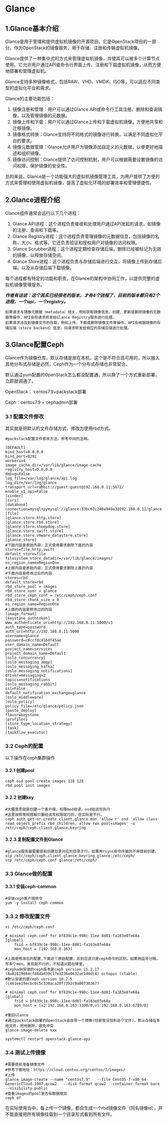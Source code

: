 # Glance

## 1.Glance基本介绍

Glance是用于管理和提供虚拟机镜像的开源项目。它是OpenStack项目的一部分，作为OpenStack的镜像服务，用于存储、注册和传输虚拟机镜像。

Glance提供了一种集中式的方式来管理虚拟机镜像，并使其可以被多个计算节点使用。它允许用户通过API或命令行界面上传、注册和下载虚拟机镜像，从而方便地部署和管理虚拟机。

Glance支持多种镜像格式，包括RAW、VHD、VMDK、ISO等，可以适应不同类型的虚拟化平台和需求。

Glance的主要功能包括：

1. 镜像注册和管理：用户可以通过Glance API或命令行工具注册、删除和查询镜像，以及管理镜像的元数据。
2. 镜像上传和下载：用户可以通过Glance上传和下载虚拟机镜像，方便地共享和迁移镜像。
3. 镜像格式转换：Glance支持将不同格式的镜像进行转换，以满足不同虚拟化平台的要求。
4. 镜像元数据管理：Glance允许用户为镜像添加自定义的元数据，以便更好地描述和组织镜像。
5. 镜像访问控制：Glance提供了访问控制机制，用户可以根据需要设置镜像的访问权限，保护镜像的安全性。

总的来说，Glance是一个功能强大的虚拟机镜像管理工具，为用户提供了方便的方式来管理和使用虚拟机镜像，提高了虚拟化环境的部署效率和管理便捷性。

## 2.Glance进程介绍

Glance组件通常会运行以下几个进程：

1. Glance API进程：这个进程负责接收和处理用户通过API发起的请求，如镜像的注册、查询和下载等。
2. Glance Registry进程：这个进程负责管理镜像的元数据信息，包括镜像的名称、大小、格式等。它还负责验证和授权用户对镜像的访问权限。
3. Glance Scrubber进程：这个进程定期检查存储后端，删除已经被标记为无效的镜像，以释放存储空间。
4. Glance Store进程：这个进程负责与存储后端进行交互，将镜像上传到存储后端，以及从存储后端下载镜像。

每个进程都有特定的功能和职责，在Glance的架构中协同工作，以提供完整的虚拟机镜像管理服务。

***作者有话说：这个其实已经很老的版本，才有4个进程了，目前的版本都只有2个进程，一个api，一个registry。***

```
如果请求与镜像元数据（metadata）相关，例如获取镜像信息、创建、更新或删除镜像的元数据等操作，API会将请求转发给Glance Registry服务进行处理。
如果请求涉及到镜像文件的存取，例如上传、下载或删除镜像文件等操作，API会根据镜像的存储后端（store backend）信息，将请求转发给相应的存储后端进行处理。
```





## 3.Glance配置Ceph

Glance作为镜像仓库，默认存储是放在本机，这个是不符合高可用的，所以接入其他分布式存储是必然，Ceph作为一个分布式存储也非常契合。

默认通过yum配置的OpenStack怎么都没配置通，所以换了一个方式重新部署，立即就调通了。

OpenStack： centos7.9+packstack部署

Ceph：centos7.9 + cephadmin部署

### 3.1 配置文件修改

其实就是把默认的文件存储方式，修改为使用rbd方式。

```
#packstack配置文件修改方法，参考中间的注释。

[DEFAULT]
bind_host=0.0.0.0
bind_port=9292
workers=4
image_cache_dir=/var/lib/glance/image-cache
registry_host=0.0.0.0
debug=False
log_file=/var/log/glance/api.log
log_dir=/var/log/glance
transport_url=rabbit://guest:guest@192.168.0.11:5672/
enable_v1_api=False
[cinder]
[cors]
[database]
connection=mysql+pymysql://glance:33bc67c240a949a3@192.168.0.11/glance
[file]
[glance.store.http.store]
[glance.store.rbd.store]
[glance.store.sheepdog.store]
[glance.store.swift.store]
[glance.store.vmware_datastore.store]
[glance_store]
#下面内容是原始内容，正式使用要求删除下面的内容
stores=file,http,swift
default_store=file
filesystem_store_datadir=/var/lib/glance/images/
os_region_name=RegionOne
#上面内容是原始内容，正式使用要求删除上面的内容
#下面内容是修改过后的内容
stores=rbd
default_store=rbd
rbd_store_pool = images
rbd_store_user = glance
rbd_store_ceph_conf = /etc/ceph/ceph.conf
rbd_store_chunk_size = 8
os_region_name=RegionOne
#上面的内容是修改过的内容
[image_format]
[keystone_authtoken]
www_authenticate_uri=http://192.168.0.11:5000/v3
auth_type=password
auth_url=http://192.168.0.11:5000
username=glance
password=c8ccfdc416df45ae
user_domain_name=Default
project_name=services
project_domain_name=Default
[oslo_concurrency]
[oslo_messaging_amqp]
[oslo_messaging_kafka]
[oslo_messaging_notifications]
driver=messagingv2
topics=notifications
[oslo_messaging_rabbit]
ssl=False
default_notification_exchange=glance
[oslo_middleware]
[oslo_policy]
policy_file=/etc/glance/policy.json
[paste_deploy]
flavor=keystone
[profiler]
[store_type_location_strategy]
[task]
[taskflow_executor]
```

### 3.2 Ceph的配置

以下操作在ceph集群操作

#### 3.2.1 创建pool

```
ceph osd pool create images 128 128
rbd pool init images
```

#### 3.2.2 创建key

```
#大概意思就是创建一个客户端，权限mod给读，osd给读写执行
#这里按照常规理解只要给读写权限就行的，但实际是不行。
ceph auth get-or-create client.glance mon 'allow r' osd 'allow class-read object_prefix rbd_children, allow rwx pool=images' -o /etc/ceph/ceph.client.glance.keyring
```

#### 3.2.3 复制配置文件到Glance

```
#glance服务器需要提前创建目录对应的目录才行，如果用rsync命令传输则不用提前创建。
scp /etc/ceph/ceph.client.glance.keyring glance:/etc/ceph/
scp /etc/ceph/ceph.conf glance:/etc/ceph/
```
### 3.3 Glance做的配置

#### 3.3.1 安装ceph-common

```
#安装ceph客户端命令
yum -y install ceph-common
```

### 3.3.2 修改配置文件

```
vi /etc/ceph/ceph.conf

# minimal ceph.conf for bf839c1e-998c-11ee-8d81-fa163e8fe68a
[global]
	fsid = bf839c1e-998c-11ee-8d81-fa163e8fe68a
	mon_host = [192.168.0.163]
	
#上面是修改后的配置,下面这个原始配置，区别应该只是ceph命令的区别。如果用逗号分隔，写多个mon，发现是不行的，不知道问题在哪里。
#cephadm安装的ceph版本是ceph version 15.2.17 (8a82819d84cf884bd39c17e3236e0632ac146dc4) octopus (stable)
#默认安装的是ceph version 10.2.5 (c461ee19ecbc0c5c330aca20f7392c9a00730367)

# minimal ceph.conf for bf839c1e-998c-11ee-8d81-fa163e8fe68a
[global]
	fsid = bf839c1e-998c-11ee-8d81-fa163e8fe68a
	mon_host = [v2:192.168.0.163:3300/0,v1:192.168.0.163:6789/0]
	
#重启Glance
#通过packstack部署的OpenStack会自带一个镜像(但是我没找到这个文件)，默认存储在本地文件，把他删除，避免冲突
glance image-delete xxx

systemctl restart openstack-glance-api
```

### 3.4 测试上传镜像

```
#需要提前准备镜像文件
#参考下载地址：https://cloud.centos.org/centos/7/images/
#上传
glance image-create --name "centos7.9"   --file CentOS-7-x86_64-GenericCloud-1907.qcow2   --disk-format qcow2 --container-format bare  --visibility public
#查看images的pool是否有数据增加
ceph df 
```

在实际使用当中，每上传一个镜像，都会生成一个rbd镜像文件（同名镜像id），并不能直接把所有镜像挂载到一个目录形式看到所有文件。





